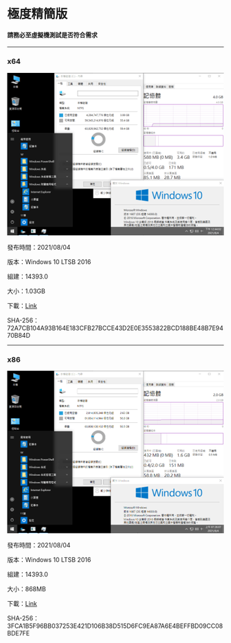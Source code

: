 # 極度精簡版

#### 請務必至虛擬機測試是否符合需求

----

### x64

![1.png](/preview/Win10_LTSB_14393.0_210804.png)

發布時間：2021/08/04

版本：Windows 10 LTSB 2016

組建：14393.0

大小：1.03GB

下載：[Link](https://github.com/WhatTheBlock/WindowsSimplify/releases/download/v2021.08.04_3/Win10_LTSB_14393.0_210804.iso)

SHA-256：72A7CB104A93B164E183CFB27BCCE43D2E0E3553822BCD188BE48B7E9470B84D

----

### x86

![1.png](/preview/Win10_LTSB_14393.0_x86_210804-2.png)

發布時間：2021/08/04

版本：Windows 10 LTSB 2016

組建：14393.0

大小：868MB

下載：[Link](https://github.com/WhatTheBlock/WindowsSimplify/releases/download/v2021.08.04_2/Win10_LTSB_14393.0_x86_210804-2.iso)

SHA-256：3FCA1B5F96BB037253E421D106B38D515D6FC9EA87A6E4BEFFBD09CC08BDE7FE
